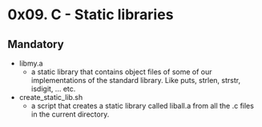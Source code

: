 # 0x09. C - Static libraries

## Mandatory

-   libmy.a
    -   a static library that contains object files of some of our implementations of the standard library. Like puts, strlen, strstr, isdigit, ... etc.
-   create_static_lib.sh
    -   a script that creates a static library called liball.a from all the .c files in the current directory.
